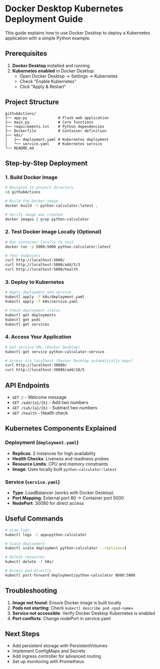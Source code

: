 # Docker Desktop Kubernetes Deployment Guide

This guide explains how to use Docker Desktop to deploy a Kubernetes application with a simple Python example.

## Prerequisites

1. **Docker Desktop** installed and running
2. **Kubernetes enabled** in Docker Desktop:
   - Open Docker Desktop → Settings → Kubernetes
   - Check "Enable Kubernetes"
   - Click "Apply & Restart"

## Project Structure
```
githubActions/
├── app.py              # Flask web application
├── main.py             # Core functions
├── requirements.txt    # Python dependencies
├── Dockerfile          # Container definition
├── k8s/
│   ├── deployment.yaml # Kubernetes deployment
│   └── service.yaml    # Kubernetes service
└── README.md
```

## Step-by-Step Deployment

### 1. Build Docker Image
```bash
# Navigate to project directory
cd githubActions

# Build the Docker image
docker build -t python-calculator:latest .

# Verify image was created
docker images | grep python-calculator
```

### 2. Test Docker Image Locally (Optional)
```bash
# Run container locally to test
docker run -p 5000:5000 python-calculator:latest

# Test endpoints
curl http://localhost:5000/
curl http://localhost:5000/add/5/3
curl http://localhost:5000/health
```

### 3. Deploy to Kubernetes
```bash
# Apply deployment and service
kubectl apply -f k8s/deployment.yaml
kubectl apply -f k8s/service.yaml

# Check deployment status
kubectl get deployments
kubectl get pods
kubectl get services
```

### 4. Access Your Application
```bash
# Get service URL (Docker Desktop)
kubectl get service python-calculator-service

# Access via localhost (Docker Desktop automatically maps)
curl http://localhost:30080/
curl http://localhost:30080/add/10/5
```

## API Endpoints

- `GET /` - Welcome message
- `GET /add/{a}/{b}` - Add two numbers
- `GET /sub/{a}/{b}` - Subtract two numbers  
- `GET /health` - Health check

## Kubernetes Components Explained

### Deployment (`deployment.yaml`)
- **Replicas**: 2 instances for high availability
- **Health Checks**: Liveness and readiness probes
- **Resource Limits**: CPU and memory constraints
- **Image**: Uses locally built `python-calculator:latest`

### Service (`service.yaml`)
- **Type**: LoadBalancer (works with Docker Desktop)
- **Port Mapping**: External port 80 → Container port 5000
- **NodePort**: 30080 for direct access

## Useful Commands

```bash
# View logs
kubectl logs -l app=python-calculator

# Scale deployment
kubectl scale deployment python-calculator --replicas=3

# Delete resources
kubectl delete -f k8s/

# Access pod directly
kubectl port-forward deployment/python-calculator 8080:5000
```

## Troubleshooting

1. **Image not found**: Ensure Docker image is built locally
2. **Pods not starting**: Check `kubectl describe pod <pod-name>`
3. **Service not accessible**: Verify Docker Desktop Kubernetes is enabled
4. **Port conflicts**: Change nodePort in service.yaml

## Next Steps

- Add persistent storage with PersistentVolumes
- Implement ConfigMaps and Secrets
- Add ingress controller for advanced routing
- Set up monitoring with Prometheus